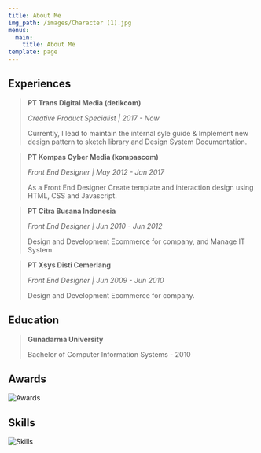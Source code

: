 ```yaml
---
title: About Me
img_path: /images/Character (1).jpg
menus:
  main:
    title: About Me
template: page
---
```

## Experiences

> **PT Trans Digital Media (detikcom)**
>
> *Creative Product Specialist | 2017 - Now*
>
> Currently, I lead to maintain the internal syle guide & Implement new design pattern to sketch library and Design System Documentation.



> **PT Kompas Cyber Media (kompascom)**
>
> *Front End Designer | May 2012 - Jan 2017*
>
> As a Front End Designer Create template and interaction design using HTML, CSS and Javascript.



> **PT Citra Busana Indonesia**
>
> *Front End Designer | Jun 2010 - Jun 2012*
>
> Design and Development Ecommerce for company, and Manage IT System.



> **PT Xsys Disti Cemerlang**
>
> *Front End Designer | Jun 2009 - Jun 2010*
>
> Design and Development Ecommerce for company.



## Education

> **Gunadarma University**
>
> Bachelor of Computer Information Systems - 2010



## Awards

![Awards](/images/Timeline.jpg "Awards")

## Skills

![Skills](/images/bar.png "Skills")
